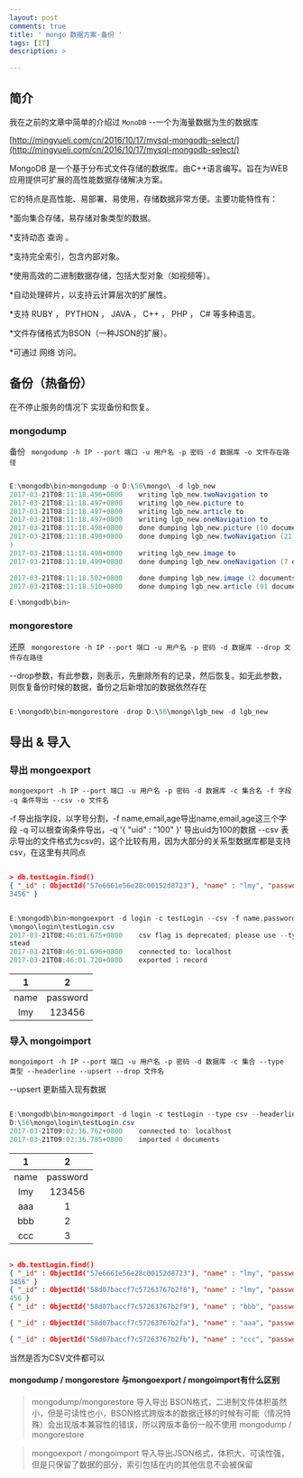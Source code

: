 ```yaml
---
layout: post
comments: true
title: ' mongo 数据方案-备份 '
tags: [IT]
description: >
  
---
```



## 简介 

我在之前的文章中简单的介绍过 `MonoDB` --一个为海量数据为生的数据库

[http://mingyueli.com/cn/2016/10/17/mysql-mongodb-select/](http://mingyueli.com/cn/2016/10/17/mysql-mongodb-select/)

MongoDB 是一个基于分布式文件存储的数据库。由C++语言编写。旨在为WEB应用提供可扩展的高性能数据存储解决方案。

它的特点是高性能、易部署、易使用，存储数据非常方便。主要功能特性有：

*面向集合存储，易存储对象类型的数据。

*支持动态 查询 。

*支持完全索引，包含内部对象。

*使用高效的二进制数据存储，包括大型对象（如视频等）。

*自动处理碎片，以支持云计算层次的扩展性。

*支持 RUBY ， PYTHON ， JAVA ， C++ ， PHP ， C# 等多种语言。

*文件存储格式为BSON（一种JSON的扩展）。

*可通过 网络 访问。


## 备份（热备份）

在不停止服务的情况下 实现备份和恢复。

### mongodump
备份
` mongodump -h IP --port 端口 -u 用户名 -p 密码 -d 数据库 -o 文件存在路径`

```powershell

E:\mongodb\bin>mongodump -o D:\56\mongo\ -d lgb_new
2017-03-21T08:11:18.496+0800    writing lgb_new.twoNavigation to
2017-03-21T08:11:18.497+0800    writing lgb_new.picture to
2017-03-21T08:11:18.497+0800    writing lgb_new.article to
2017-03-21T08:11:18.497+0800    writing lgb_new.oneNavigation to
2017-03-21T08:11:18.498+0800    done dumping lgb_new.picture (10 documents)
2017-03-21T08:11:18.498+0800    done dumping lgb_new.twoNavigation (21 documents
)
2017-03-21T08:11:18.498+0800    writing lgb_new.image to
2017-03-21T08:11:18.499+0800    done dumping lgb_new.oneNavigation (7 documents)

2017-03-21T08:11:18.502+0800    done dumping lgb_new.image (2 documents)
2017-03-21T08:11:18.510+0800    done dumping lgb_new.article (91 documents)

E:\mongodb\bin>

```

### mongorestore
还原
` mongorestore -h IP --port 端口 -u 用户名 -p 密码 -d 数据库 --drop 文件存在路径`

--drop参数，有此参数，则表示，先删除所有的记录，然后恢复。如无此参数，则恢复备份时候的数据，备份之后新增加的数据依然存在

```powershell

E:\mongodb\bin>mongorestore -drop D:\56\mongo\lgb_new -d lgb_new

```

## 导出 & 导入

### 导出 mongoexport

`mongoexport -h IP --port 端口 -u 用户名 -p 密码 -d 数据库 -c 集合名 -f 字段 -q 条件导出 --csv -o 文件名`

-f    导出指字段，以字号分割，-f name,email,age导出name,email,age这三个字段
-q    可以根查询条件导出，-q '{ "uid" : "100" }' 导出uid为100的数据
--csv 表示导出的文件格式为csv的，这个比较有用，因为大部分的关系型数据库都是支持csv，在这里有共同点

```json

> db.testLogin.find()
{ "_id" : ObjectId("57e6661e56e28c00152d8723"), "name" : "lmy", "password" : "12
3456" }

```

```powershell

E:\mongodb\bin>mongoexport -d login -c testLogin --csv -f name,password -o D:\56
\mongo\login\testLogin.csv
2017-03-21T08:46:01.675+0800    csv flag is deprecated; please use --type=csv in
stead
2017-03-21T08:46:01.696+0800    connected to: localhost
2017-03-21T08:46:01.720+0800    exported 1 record

```

|1 | 2|
| :--: |:--:|
|name|	password|
|lmy	|123456|

### 导入 mongoimport 

` mongoimport -h IP --port 端口 -u 用户名 -p 密码 -d 数据库 -c 集合 --type 类型 --headerline --upsert --drop 文件名  `

--upsert 更新插入现有数据

```powershell

E:\mongodb\bin>mongoimport -d login -c testLogin --type csv --headerline --file
D:\56\mongo\login\testLogin.csv
2017-03-21T09:02:36.762+0800    connected to: localhost
2017-03-21T09:02:36.785+0800    imported 4 documents

```

|1 | 2|
| :--: |:--:|
|name|	password|
|lmy	|123456|
|aaa|	1|
|bbb|	2|
|ccc	|3|

```json

> db.testLogin.find()
{ "_id" : ObjectId("57e6661e56e28c00152d8723"), "name" : "lmy", "password" : "12
3456" }
{ "_id" : ObjectId("58d07baccf7c57263767b2f8"), "name" : "lmy", "password" : 123
456 }
{ "_id" : ObjectId("58d07baccf7c57263767b2f9"), "name" : "bbb", "password" : 2 }

{ "_id" : ObjectId("58d07baccf7c57263767b2fa"), "name" : "aaa", "password" : 1 }

{ "_id" : ObjectId("58d07baccf7c57263767b2fb"), "name" : "ccc", "password" : 3 }

```

当然是否为CSV文件都可以

#### mongodump / mongorestore 与mongoexport / mongoimport有什么区别

> mongodump/mongorestore 导入导出 BSON格式，二进制文件体积虽然小，但是可读性也小，BSON格式跨版本的数据迁移的时候有可能（情况特殊）会出现版本兼容性的错误，所以跨版本备份一般不使用 mongodump / mongorestore

> mongoexport / mongoimport 导入导出JSON格式，体积大，可读性强，但是只保留了数据的部分，索引包括在内的其他信息不会被保留



